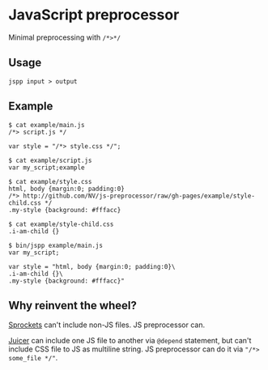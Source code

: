 JavaScript preprocessor
===============
Minimal preprocessing with `/*>*/`


Usage
----
`jspp input > output`

Example
----
    $ cat example/main.js
    /*> script.js */
    
    var style = "/*> style.css */";

    $ cat example/script.js
    var my_script;example

    $ cat example/style.css
    html, body {margin:0; padding:0}
    /*> http://github.com/NV/js-preprocessor/raw/gh-pages/example/style-child.css */
    .my-style {background: #fffacc}
    
    $ cat example/style-child.css
    .i-am-child {}
    
    $ bin/jspp example/main.js
    var my_script;
    
    var style = "html, body {margin:0; padding:0}\
    .i-am-child {}\
    .my-style {background: #fffacc}"


Why reinvent the wheel?
----
[Sprockets](http://github.com/sstephenson/sprockets) can't include non-JS files.
JS preprocessor can.

[Juicer](http://github.com/cjohansen/juicer) can include one JS file to another via
`@depend` statement, but can't include CSS file to JS as multiline string. 
JS preprocessor can do it via `"/*> some_file */"`.
